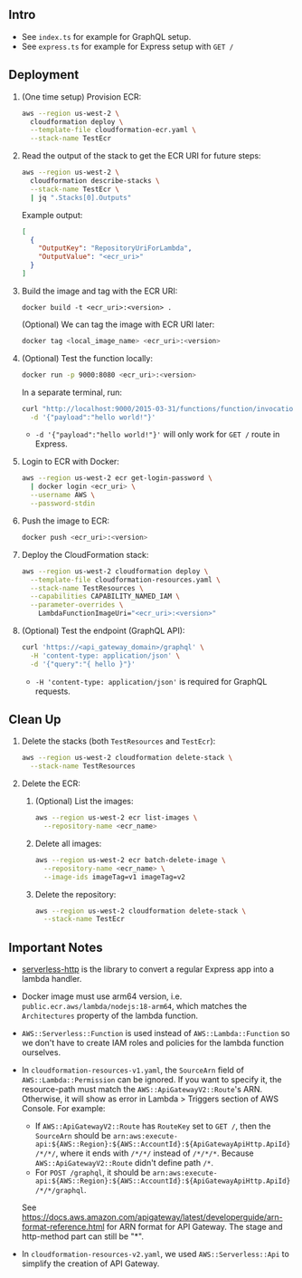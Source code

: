 ## Intro

- See `index.ts` for example for GraphQL setup.
- See `express.ts` for example for Express setup with `GET /`

## Deployment

1. (One time setup) Provision ECR:

   ```sh
   aws --region us-west-2 \
     cloudformation deploy \
     --template-file cloudformation-ecr.yaml \
     --stack-name TestEcr
   ```

2. Read the output of the stack to get the ECR URI for future steps:

   ```sh
   aws --region us-west-2 \
     cloudformation describe-stacks \
     --stack-name TestEcr \
     | jq ".Stacks[0].Outputs"
   ```

   Example output:

   ```json
   [
     {
       "OutputKey": "RepositoryUriForLambda",
       "OutputValue": "<ecr_uri>"
     }
   ]
   ```

3. Build the image and tag with the ECR URI:

   ```
   docker build -t <ecr_uri>:<version> .
   ```

   (Optional) We can tag the image with ECR URI later:

   ```sh
   docker tag <local_image_name> <ecr_uri>:<version>
   ```

4. (Optional) Test the function locally:

   ```sh
   docker run -p 9000:8080 <ecr_uri>:<version>
   ```

   In a separate terminal, run:

   ```sh
   curl "http://localhost:9000/2015-03-31/functions/function/invocations" \
     -d '{"payload":"hello world!"}'
   ```

   - `-d '{"payload":"hello world!"}'` will only work for `GET /` route in Express.

5. Login to ECR with Docker:

   ```sh
   aws --region us-west-2 ecr get-login-password \
     | docker login <ecr_uri> \
     --username AWS \
     --password-stdin
   ```

6. Push the image to ECR:

   ```sh
   docker push <ecr_uri>:<version>
   ```

7. Deploy the CloudFormation stack:

   ```sh
   aws --region us-west-2 cloudformation deploy \
     --template-file cloudformation-resources.yaml \
     --stack-name TestResources \
     --capabilities CAPABILITY_NAMED_IAM \
     --parameter-overrides \
       LambdaFunctionImageUri="<ecr_uri>:<version>"
   ```

8. (Optional) Test the endpoint (GraphQL API):

   ```sh
   curl 'https://<api_gateway_domain>/graphql' \
     -H 'content-type: application/json' \
     -d '{"query":"{ hello }"}'
   ```

   - `-H 'content-type: application/json'` is required for GraphQL requests.

## Clean Up

1. Delete the stacks (both `TestResources` and `TestEcr`):

   ```sh
   aws --region us-west-2 cloudformation delete-stack \
     --stack-name TestResources
   ```

2. Delete the ECR:

   1. (Optional) List the images:

      ```sh
      aws --region us-west-2 ecr list-images \
        --repository-name <ecr_name>
      ```

   2. Delete all images:

      ```sh
      aws --region us-west-2 ecr batch-delete-image \
        --repository-name <ecr_name> \
        --image-ids imageTag=v1 imageTag=v2
      ```

   3. Delete the repository:

      ```sh
      aws --region us-west-2 cloudformation delete-stack \
        --stack-name TestEcr
      ```

## Important Notes

- [serverless-http](https://www.npmjs.com/package/serverless-http) is the library to convert a regular Express app into a lambda handler.

- Docker image must use arm64 version, i.e. `public.ecr.aws/lambda/nodejs:18-arm64`, which matches the `Architectures` property of the lambda function.

- `AWS::Serverless::Function` is used instead of `AWS::Lambda::Function` so we don't have to create IAM roles and policies for the lambda function ourselves.

- In `cloudformation-resources-v1.yaml`, the `SourceArn` field of `AWS::Lambda::Permission` can be ignored. If you want to specify it, the resource-path must match the `AWS::ApiGatewayV2::Route`'s ARN. Otherwise, it will show as error in Lambda > Triggers section of AWS Console. For example:

  - If `AWS::ApiGatewayV2::Route` has `RouteKey` set to `GET /`, then the `SourceArn` should be `arn:aws:execute-api:${AWS::Region}:${AWS::AccountId}:${ApiGatewayApiHttp.ApiId}/*/*/`, where it ends with `/*/*/` instead of `/*/*/*`. Because `AWS::ApiGatewayV2::Route` didn't define path `/*`.
  - For `POST /graphql`, it should be `arn:aws:execute-api:${AWS::Region}:${AWS::AccountId}:${ApiGatewayApiHttp.ApiId}/*/*/graphql`.

  See https://docs.aws.amazon.com/apigateway/latest/developerguide/arn-format-reference.html for ARN format for API Gateway. The stage and http-method part can still be "\*".

- In `cloudformation-resources-v2.yaml`, we used `AWS::Serverless::Api` to simplify the creation of API Gateway.
